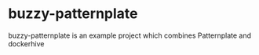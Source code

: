 # buzzy-patternplate
buzzy-patternplate is an example project which combines Patternplate and dockerhive
